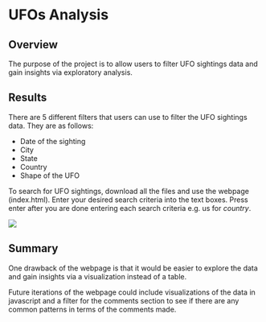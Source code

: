 # UFOs Analysis 

## Overview
The purpose of the project is to allow users to filter UFO sightings data and gain insights via exploratory analysis. 

## Results
There are 5 different filters that users can use to filter the UFO sightings data. They are as follows: 
- Date of the sighting 
- City
- State 
- Country
- Shape of the UFO 

To search for UFO sightings, download all the files and use the webpage (index.html). Enter your desired search criteria into the text boxes. Press enter after you are done entering each search criteria e.g. us for *country*. 

<img src="https://github.com/teresa-le/UFOs_Analysis/blob/main/static/images/Search%20Function.PNG">

## Summary 
One drawback of the webpage is that it would be easier to explore the data and gain insights via a visualization instead of a table. 

Future iterations of the webpage could include visualizations of the data in javascript and a filter for the comments section to see if there are any common patterns in terms of the comments made. 